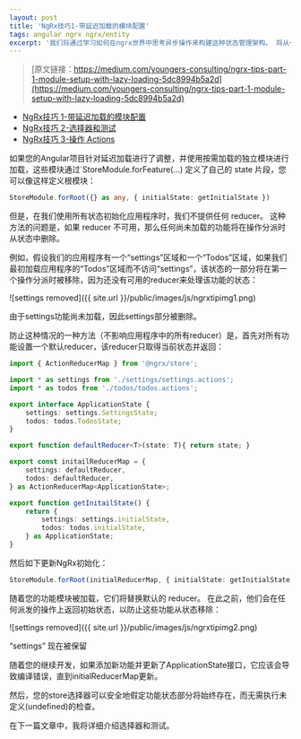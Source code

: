 ```yaml
---
layout: post
title: 'NgRx技巧1-带延迟加载的模块配置'
tags: angular ngrx ngrx/entity
excerpt: '我们将通过学习如何在ngrx世界中思考异步操作来构建这种状态管理架构。 将从一些简单的示例开始，最终构建从 @Effects 中获取 Firebase 数据库中的数据'
---
```


> [原文链接：https://medium.com/youngers-consulting/ngrx-tips-part-1-module-setup-with-lazy-loading-5dc8994b5a2d](https://medium.com/youngers-consulting/ngrx-tips-part-1-module-setup-with-lazy-loading-5dc8994b5a2d)

* [NgRx技巧 1-带延迟加载的模块配置]()
* [NgRx技巧 2-选择器和测试]()
* [NgRx技巧 3-操作 Actions]()

如果您的Angular项目针对延迟加载进行了调整，并使用按需加载的独立模块进行加载，这些模块通过`StoreModule.forFeature(...) 定义了自己的 state 片段，您可以像这样定义根模块：

```ts
StoreModule.forRoot({} as any, { initialState: getInitialState })
```

但是，在我们使用所有状态初始化应用程序时，我们不提供任何 reducer。 这种方法的问题是，如果 reducer 不可用，那么任何尚未加载的功能将在操作分派时从状态中删除。

例如，假设我们的应用程序有一个“settings”区域和一个“Todos”区域，如果我们最初加载应用程序的“Todos”区域而不访问“settings”，该状态的一部分将在第一个操作分派时被移除，因为还没有可用的reducer来处理该功能的状态：

![settings removed]({{ site.url }}/public/images/js/ngrxtipimg1.png)

由于settings功能尚未加载，因此settings部分被删除。

防止这种情况的一种方法（不影响应用程序中的所有reducer）是，首先对所有功能设置一个默认reducer，该reducer只取得当前状态并返回：

```ts
import { ActionReducerMap } from '@ngrx/store';

import * as settings from './settings/settings.actions';
import * as todos from './todos/todos.actions';

export interface ApplicationState {
    settings: settings.SettingsState;
    todos: todos.TodosState;
}

export function defaultReducer<T>(state: T){ return state; }

export const initailReducerMap = {
    settings: defaultReducer,
    todos: defaultReducer,
} as ActionReducerMap<ApplicationState>;

export function getInitailState() {
    return {
        settings: settings.initialState,
        todos: todos.initialState,
    } as ApplicationState;
}
```

然后如下更新NgRx初始化：

```ts
StoreModule.forRoot(initialReducerMap, { initialState: getInitialState })
```

随着您的功能模块被加载，它们将替换默认的 reducer。 在此之前，他们会在任何派发的操作上返回初始状态，以防止这些功能从状态移除：

![settings removed]({{ site.url }}/public/images/js/ngrxtipimg2.png)

“settings” 现在被保留

随着您的继续开发，如果添加新功能并更新了ApplicationState接口，它应该会导致编译错误，直到initialReducerMap更新。

然后，您的store选择器可以安全地假定功能状态部分将始终存在，而无需执行未定义(undefined)的检查。

在下一篇文章中，我将详细介绍选择器和测试。